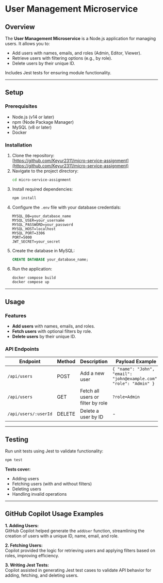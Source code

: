 # User Management Microservice

## Overview

The **User Management Microservice** is a Node.js application for managing users. It allows you to:

- Add users with names, emails, and roles (Admin, Editor, Viewer).
- Retrieve users with filtering options (e.g., by role).
- Delete users by their unique ID.

Includes Jest tests for ensuring module functionality.

---

## Setup

### Prerequisites

- Node.js (v14 or later)
- npm (Node Package Manager)
- MySQL (v8 or later)
- Docker

### Installation

1. Clone the repository:  
   [https://github.com/Keyur2311/micro-service-assignment](https://github.com/Keyur2311/micro-service-assignment)
2. Navigate to the project directory:
   ```bash
   cd micro-service-assignment
   ```
3. Install required dependencies:
   ```bash
   npm install
   ```
4. Configure the `.env` file with your database credentials:
   ```env
   MYSQL_DB=your_database_name
   MYSQL_USER=your_username
   MYSQL_PASSWORD=your_password
   MYSQL_HOST=localhost
   MYSQL_PORT=3306
   PORT=5000
   JWT_SECRET=your_secret
   ```
5. Create the database in MySQL:
   ```sql
   CREATE DATABASE your_database_name;
   ```
6. Run the application:
   ```bash
   docker compose build
   docker compose up
   ```

---

## Usage

### Features

- **Add users** with names, emails, and roles.
- **Fetch users** with optional filters by role.
- **Delete users** by their unique ID.

### API Endpoints

| Endpoint             | Method | Description                       | Payload Example                                                    |
| -------------------- | ------ | --------------------------------- | ------------------------------------------------------------------ |
| `/api/users`         | POST   | Add a new user                    | `{ "name": "John", "email": "john@example.com", "role": "Admin" }` |
| `/api/users`         | GET    | Fetch all users or filter by role | `?role=Admin`                                                      |
| `/api/users/:userId` | DELETE | Delete a user by ID               | -                                                                  |

---

## Testing

Run unit tests using Jest to validate functionality:

```bash
npm test
```

**Tests cover:**

- Adding users
- Fetching users (with and without filters)
- Deleting users
- Handling invalid operations

---

## GitHub Copilot Usage Examples

**1. Adding Users:**  
GitHub Copilot helped generate the `addUser` function, streamlining the creation of users with a unique ID, name, email, and role.

**2. Fetching Users:**  
Copilot provided the logic for retrieving users and applying filters based on roles, improving efficiency.

**3. Writing Jest Tests:**  
Copilot assisted in generating Jest test cases to validate API behavior for adding, fetching, and deleting users.
